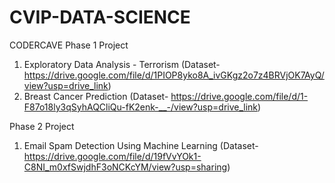 # CVIP-DATA-SCIENCE
CODERCAVE Phase 1 Project
1. Exploratory Data Analysis - Terrorism (Dataset- https://drive.google.com/file/d/1PIOP8yko8A_ivGKgz2o7z4BRVjOK7AyQ/view?usp=drive_link)
2. Breast Cancer Prediction (Dataset- https://drive.google.com/file/d/1-F87o18ly3qSyhAQCliQu-fK2enk-__-/view?usp=drive_link)

Phase 2 Project
1. Email Spam Detection Using Machine Learning (Dataset-https://drive.google.com/file/d/19fVvYOk1-C8NI_m0xfSwjdhF3oNCKcYM/view?usp=sharing)
